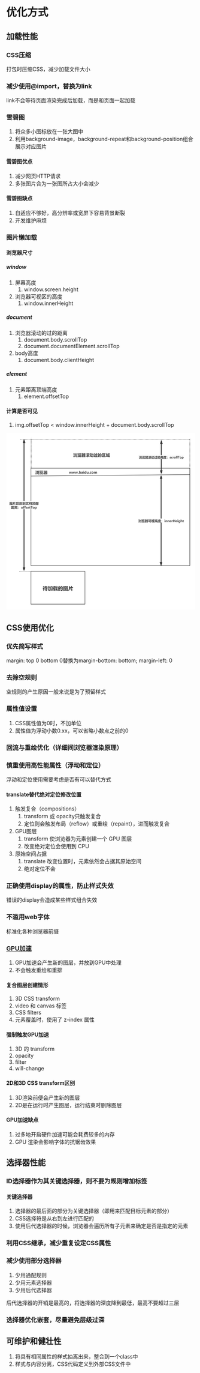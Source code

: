 # 优化方式

## 加载性能

### CSS压缩

打包时压缩CSS，减少加载文件大小

### 减少使用@import，替换为link

link不会等待页面渲染完成后加载，而是和页面一起加载

### 雪碧图

1. 将众多小图标放在一张大图中
2. 利用background-image，background-repeat和background-position组合展示对应图片

#### 雪碧图优点

1. 减少网页HTTP请求
2. 多张图片合为一张图所占大小会减少

#### 雪碧图缺点

1. 自适应不够好，高分辨率或宽屏下容易背景断裂
2. 开发维护麻烦

### 图片懒加载

#### 浏览器尺寸

##### window

1. 屏幕高度
   1. window.screen.height
2. 浏览器可视区的高度
   1. window.innerHeight

##### document

1. 浏览器滚动的过的距离
   1. document.body.scrollTop
   2. document.documentElement.scrollTop
2. body高度
   1. document.body.clientHeight

##### element

1. 元素距离顶端高度
   1. element.offsetTop

#### 计算是否可见

1. img.offsetTop < window.innerHeight + document.body.scrollTop

![可视区域判断](assets/02-可视区域判断.png)

## CSS使用优化

### 优先简写样式

margin: top 0 bottom 0替换为margin-bottom: bottom; margin-left: 0

### 去除空规则

空规则的产生原因一般来说是为了预留样式

### 属性值设置

1. CSS属性值为0时，不加单位
2. 属性值为浮动小数0.xx，可以省略小数点之前的0

### 回流与重绘优化（详细间浏览器渲染原理）

### 慎重使用高性能属性（浮动和定位）

浮动和定位使用需要考虑是否有可以替代方式

#### translate替代绝对定位修改位置

1. 触发复合（compositions）
   1. transform 或 opacity只触发复合
   2. 定位则会触发布局（reflow）或重绘（repaint），进而触发复合
2. GPU图层
   1. transform 使浏览器为元素创建⼀个 GPU 图层
   2. 改变绝对定位会使⽤到 CPU
3. 原始空间占据
   1. translate 改变位置时，元素依然会占据其原始空间
   2. 绝对定位不会

### 正确使用display的属性，防止样式失效

错误的display会造成某些样式组合失效

### 不滥用web字体

标准化各种浏览器前缀

### [GPU加速](https://lz5z.com/Web%E6%80%A7%E8%83%BD%E4%BC%98%E5%8C%96-CSS3%E7%A1%AC%E4%BB%B6%E5%8A%A0%E9%80%9F/)

1. GPU加速会产生新的图层，并放到GPU中处理
2. 不会触发重绘和重排

#### 复合图层创建情形

1. 3D CSS transform
2. video 和 canvas 标签
3. CSS filters
4. 元素覆盖时，使用了 z-index 属性

#### 强制触发GPU加速

1. 3D 的 transform
2. opacity
3. filter
4. will-change

#### 2D和3D CSS transform区别

1. 3D渲染前便会产生新的图层
2. 2D是在运行时产生图层，运行结束时删除图层

#### GPU加速缺点

1. 过多地开启硬件加速可能会耗费较多的内存
2. GPU 渲染会影响字体的抗锯齿效果

## 选择器性能

### ID选择器作为其关键选择器，则不要为规则增加标签

#### 关键选择器

1. 选择器的最后面的部分为关键选择器（即用来匹配目标元素的部分）
2. CSS选择符是从右到左进行匹配的
3. 使用后代选择器的时候，浏览器会遍历所有子元素来确定是否是指定的元素

### 利用CSS继承，减少重复设定CSS属性

### 减少使用部分选择器

1. 少用通配规则
2. 少用元素选择器
3. 少用后代选择器

后代选择器的开销是最高的，将选择器的深度降到最低，最高不要超过三层

### 选择器优化嵌套，尽量避免层级过深

## 可维护和健壮性

1. 将具有相同属性的样式抽离出来，整合到一个class中
2. 样式与内容分离，CSS代码定义到外部CSS文件中
